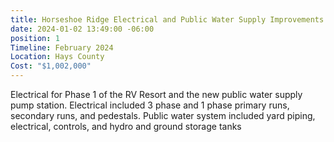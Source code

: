 ```yaml
---
title: Horseshoe Ridge Electrical and Public Water Supply Improvements
date: 2024-01-02 13:49:00 -06:00
position: 1
Timeline: February 2024
Location: Hays County
Cost: "$1,002,000"
---
```


Electrical for Phase 1 of the RV Resort and the new public water supply pump station.  Electrical included 3 phase and 1 phase primary runs, secondary runs, and pedestals.  Public water system included yard piping, electrical, controls, and hydro and ground storage tanks